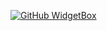 [![GitHub WidgetBox](https://github-widgetbox.vercel.app/api/profile?username=nimesh-piyumal&data=followers,repositories,stars,commits&theme=nautilus)](https://github.com/nimesh-piyumal)
